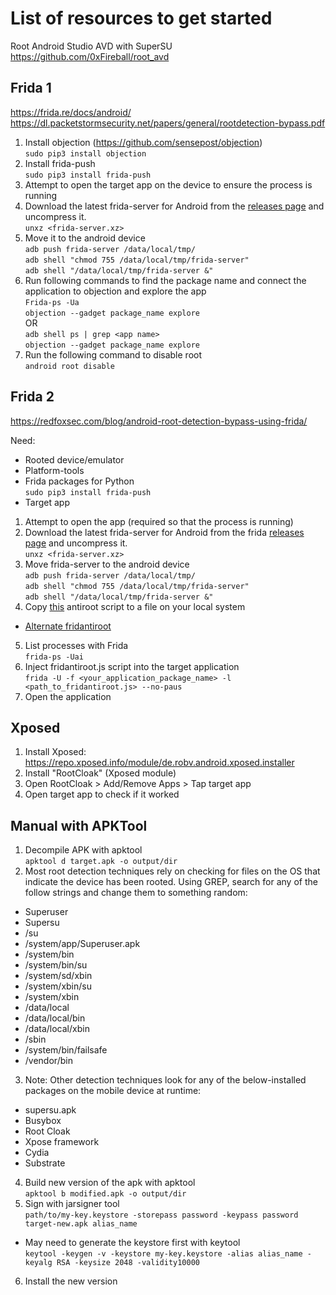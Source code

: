 
# List of resources to get started

Root Android Studio AVD with SuperSU  
<https://github.com/0xFireball/root_avd>  

## Frida 1

<https://frida.re/docs/android/>  
<https://dl.packetstormsecurity.net/papers/general/rootdetection-bypass.pdf>  

1. Install objection (<https://github.com/sensepost/objection>)  
`sudo pip3 install objection`  
2. Install frida-push  
`sudo pip3 install frida-push`  
3. Attempt to open the target app on the device to ensure the process is running  
4. Download the latest frida-server for Android from the [releases page](https://github.com/frida/frida/releases) and uncompress it.  
`unxz <frida-server.xz>`  
5. Move it to the android device  
`adb push frida-server /data/local/tmp/`  
`adb shell "chmod 755 /data/local/tmp/frida-server"`  
`adb shell "/data/local/tmp/frida-server &"`  
6. Run following commands to find the package name and connect the application to objection and explore the app  
`Frida-ps -Ua`  
`objection --gadget package_name explore`  
OR  
`adb shell ps | grep <app name>`  
`objection --gadget package_name explore`  
6. Run the following command to disable root  
`android root disable`  

## Frida 2

<https://redfoxsec.com/blog/android-root-detection-bypass-using-frida/>  

Need:  
- Rooted device/emulator
- Platform-tools
- Frida packages for Python  
`sudo pip3 install frida-push`  
- Target app

1. Attempt to open the app (required so that the process is running)
2. Download the latest frida-server for Android from the frida [releases page](https://github.com/frida/frida/releases) and uncompress it.  
`unxz <frida-server.xz>`  
3. Move frida-server to the android device  
`adb push frida-server /data/local/tmp/`  
`adb shell "chmod 755 /data/local/tmp/frida-server"`  
`adb shell "/data/local/tmp/frida-server &"`  
4. Copy [this](https://codeshare.frida.re/@dzonerzy/fridantiroot/) antiroot script to a file on your local system  
- [Alternate fridantiroot](https://gist.github.com/pich4ya/0b2a8592d3c8d5df9c34b8d185d2ea35)  
5. List processes with Frida  
`frida-ps -Uai`  
6. Inject fridantiroot.js script into the target application  
`frida -U -f <your_application_package_name> -l <path_to_fridantiroot.js> --no-paus`  
7. Open the application

## Xposed

1. Install Xposed:  
<https://repo.xposed.info/module/de.robv.android.xposed.installer>  
2. Install "RootCloak" (Xposed module)
3. Open RootCloak > Add/Remove Apps > Tap target app
4. Open target app to check if it worked

## Manual with APKTool

1. Decompile APK with apktool  
`apktool d target.apk -o output/dir`  
2. Most root detection techniques rely on checking for files on the OS that indicate the device has been rooted. Using GREP, search for any of the follow strings and change them to something random:
- Superuser
- Supersu
- /su
- /system/app/Superuser.apk
- /system/bin
- /system/bin/su
- /system/sd/xbin
- /system/xbin/su
- /system/xbin
- /data/local
- /data/local/bin
- /data/local/xbin
- /sbin
- /system/bin/failsafe
- /vendor/bin
3. Note: Other detection techniques look for any of the below-installed packages on the mobile device at runtime:
- supersu.apk
- Busybox
- Root Cloak
- Xpose framework
- Cydia
- Substrate
4. Build new version of the apk with apktool  
`apktool b modified.apk -o output/dir`  
5. Sign with jarsigner tool  
`path/to/my-key.keystore -storepass password -keypass password target-new.apk alias_name`  
- May need to generate the keystore first with keytool  
`keytool -keygen -v -keystore my-key.keystore -alias alias_name -keyalg RSA -keysize 2048 -validity10000`  
6. Install the new version

